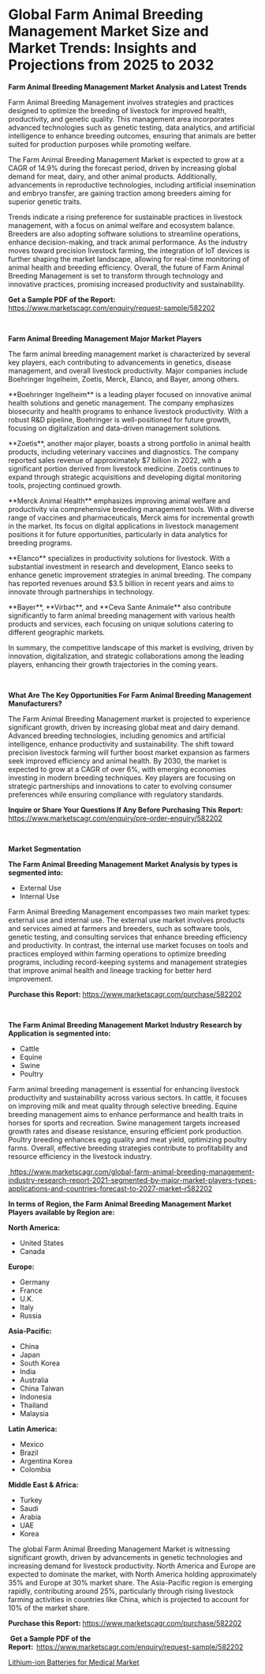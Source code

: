 <p><h1>Global Farm Animal Breeding Management Market Size and Market Trends: Insights and Projections from 2025 to 2032</h1></p><p><strong>Farm Animal Breeding Management Market Analysis and Latest Trends</strong></p>
<p><p>Farm Animal Breeding Management involves strategies and practices designed to optimize the breeding of livestock for improved health, productivity, and genetic quality. This management area incorporates advanced technologies such as genetic testing, data analytics, and artificial intelligence to enhance breeding outcomes, ensuring that animals are better suited for production purposes while promoting welfare.</p><p>The Farm Animal Breeding Management Market is expected to grow at a CAGR of 14.9% during the forecast period, driven by increasing global demand for meat, dairy, and other animal products. Additionally, advancements in reproductive technologies, including artificial insemination and embryo transfer, are gaining traction among breeders aiming for superior genetic traits. </p><p>Trends indicate a rising preference for sustainable practices in livestock management, with a focus on animal welfare and ecosystem balance. Breeders are also adopting software solutions to streamline operations, enhance decision-making, and track animal performance. As the industry moves toward precision livestock farming, the integration of IoT devices is further shaping the market landscape, allowing for real-time monitoring of animal health and breeding efficiency. Overall, the future of Farm Animal Breeding Management is set to transform through technology and innovative practices, promising increased productivity and sustainability.</p></p>
<p><strong>Get a Sample PDF of the Report:&nbsp;</strong> <a href="https://www.marketscagr.com/enquiry/request-sample/582202?utm_campaign=2565&utm_medium=2&utm_source=Github&utm_content=ia&utm_term=23032025&utm_id=farm-animal-breeding-management">https://www.marketscagr.com/enquiry/request-sample/582202</a></p>
<p>&nbsp;</p>
<p><strong>Farm Animal Breeding Management Major Market Players</strong></p>
<p><p>The farm animal breeding management market is characterized by several key players, each contributing to advancements in genetics, disease management, and overall livestock productivity. Major companies include Boehringer Ingelheim, Zoetis, Merck, Elanco, and Bayer, among others.</p><p>**Boehringer Ingelheim** is a leading player focused on innovative animal health solutions and genetic management. The company emphasizes biosecurity and health programs to enhance livestock productivity. With a robust R&D pipeline, Boehringer is well-positioned for future growth, focusing on digitalization and data-driven management solutions.</p><p>**Zoetis**, another major player, boasts a strong portfolio in animal health products, including veterinary vaccines and diagnostics. The company reported sales revenue of approximately $7 billion in 2022, with a significant portion derived from livestock medicine. Zoetis continues to expand through strategic acquisitions and developing digital monitoring tools, projecting continued growth.</p><p>**Merck Animal Health** emphasizes improving animal welfare and productivity via comprehensive breeding management tools. With a diverse range of vaccines and pharmaceuticals, Merck aims for incremental growth in the market. Its focus on digital applications in livestock management positions it for future opportunities, particularly in data analytics for breeding programs.</p><p>**Elanco** specializes in productivity solutions for livestock. With a substantial investment in research and development, Elanco seeks to enhance genetic improvement strategies in animal breeding. The company has reported revenues around $3.5 billion in recent years and aims to innovate through partnerships in technology.</p><p>**Bayer**, **Virbac**, and **Ceva Sante Animale** also contribute significantly to farm animal breeding management with various health products and services, each focusing on unique solutions catering to different geographic markets.</p><p>In summary, the competitive landscape of this market is evolving, driven by innovation, digitalization, and strategic collaborations among the leading players, enhancing their growth trajectories in the coming years.</p></p>
<p>&nbsp;</p>
<p><strong>What Are The Key Opportunities For Farm Animal Breeding Management Manufacturers?</strong></p>
<p><p>The Farm Animal Breeding Management market is projected to experience significant growth, driven by increasing global meat and dairy demand. Advanced breeding technologies, including genomics and artificial intelligence, enhance productivity and sustainability. The shift toward precision livestock farming will further boost market expansion as farmers seek improved efficiency and animal health. By 2030, the market is expected to grow at a CAGR of over 6%, with emerging economies investing in modern breeding techniques. Key players are focusing on strategic partnerships and innovations to cater to evolving consumer preferences while ensuring compliance with regulatory standards.</p></p>
<p><strong>Inquire or Share Your Questions If Any Before Purchasing This Report:</strong> <a href="https://www.marketscagr.com/enquiry/pre-order-enquiry/582202?utm_campaign=2565&utm_medium=2&utm_source=Github&utm_content=ia&utm_term=23032025&utm_id=farm-animal-breeding-management">https://www.marketscagr.com/enquiry/pre-order-enquiry/582202</a></p>
<p>&nbsp;</p>
<p><strong>Market Segmentation</strong></p>
<p><strong>The Farm Animal Breeding Management Market Analysis by types is segmented into:</strong></p>
<p><ul><li>External Use</li><li>Internal Use</li></ul></p>
<p><p>Farm Animal Breeding Management encompasses two main market types: external use and internal use. The external use market involves products and services aimed at farmers and breeders, such as software tools, genetic testing, and consulting services that enhance breeding efficiency and productivity. In contrast, the internal use market focuses on tools and practices employed within farming operations to optimize breeding programs, including record-keeping systems and management strategies that improve animal health and lineage tracking for better herd improvement.</p></p>
<p><strong>Purchase this Report:&nbsp;</strong><a href="https://www.marketscagr.com/purchase/582202?utm_campaign=2565&utm_medium=2&utm_source=Github&utm_content=ia&utm_term=23032025&utm_id=farm-animal-breeding-management">https://www.marketscagr.com/purchase/582202</a></p>
<p>&nbsp;</p>
<p><strong>The Farm Animal Breeding Management Market Industry Research by Application is segmented into:</strong></p>
<p><ul><li>Cattle</li><li>Equine</li><li>Swine</li><li>Poultry</li></ul></p>
<p><p>Farm animal breeding management is essential for enhancing livestock productivity and sustainability across various sectors. In cattle, it focuses on improving milk and meat quality through selective breeding. Equine breeding management aims to enhance performance and health traits in horses for sports and recreation. Swine management targets increased growth rates and disease resistance, ensuring efficient pork production. Poultry breeding enhances egg quality and meat yield, optimizing poultry farms. Overall, effective breeding strategies contribute to profitability and resource efficiency in the livestock industry.</p></p>
<p><a href="https://www.marketscagr.com/global-farm-animal-breeding-management-industry-research-report-2021-segmented-by-major-market-players-types-applications-and-countries-forecast-to-2027-market-r582202?utm_campaign=2565&utm_medium=2&utm_source=Github&utm_content=ia&utm_term=23032025&utm_id=farm-animal-breeding-management">&nbsp;https://www.marketscagr.com/global-farm-animal-breeding-management-industry-research-report-2021-segmented-by-major-market-players-types-applications-and-countries-forecast-to-2027-market-r582202</a></p>
<p><strong>In terms of Region, the Farm Animal Breeding Management Market Players available by Region are:</strong></p>
<p>
    <p> <strong> North America: </strong>
        <ul>
            <li>United States</li>
            <li>Canada</li>
        </ul>
        </p> 
    <p> <strong> Europe: </strong>
        <ul>
            <li>Germany</li>
            <li>France</li>
            <li>U.K.</li>
            <li>Italy</li>
            <li>Russia</li>
        </ul>
        </p> 
    <p> <strong> Asia-Pacific: </strong>
        <ul>
            <li>China</li>
            <li>Japan</li>
            <li>South Korea</li>
            <li>India</li>
            <li>Australia</li>
            <li>China Taiwan</li>
            <li>Indonesia</li>
            <li>Thailand</li>
            <li>Malaysia</li>
        </ul>
        </p> 
    <p> <strong> Latin America: </strong>
        <ul>
            <li>Mexico</li>
            <li>Brazil</li>
            <li>Argentina Korea</li>
            <li>Colombia</li>
        </ul>
        </p> 
    <p> <strong> Middle East & Africa: </strong>
        <ul>
            <li>Turkey</li>
            <li>Saudi</li>
            <li>Arabia</li>
            <li>UAE</li>
            <li>Korea</li>
        </ul>
    </p>
    </p>
<p><p>The global Farm Animal Breeding Management Market is witnessing significant growth, driven by advancements in genetic technologies and increasing demand for livestock productivity. North America and Europe are expected to dominate the market, with North America holding approximately 35% and Europe at 30% market share. The Asia-Pacific region is emerging rapidly, contributing around 25%, particularly through rising livestock farming activities in countries like China, which is projected to account for 10% of the market share.</p></p>
<p><strong>Purchase this Report: </strong><a href="https://www.marketscagr.com/purchase/582202?utm_campaign=2565&utm_medium=2&utm_source=Github&utm_content=ia&utm_term=23032025&utm_id=farm-animal-breeding-management">https://www.marketscagr.com/purchase/582202</a></p>
<p>&nbsp;<strong>Get a Sample PDF of the Report:&nbsp;&nbsp;</strong><a href="https://www.marketscagr.com/enquiry/request-sample/582202?utm_campaign=2565&utm_medium=2&utm_source=Github&utm_content=ia&utm_term=23032025&utm_id=farm-animal-breeding-management">https://www.marketscagr.com/enquiry/request-sample/582202</a></p>
<p><strong></strong></p>
<p><p><a href="https://github.com/shirleenfraker87/Market-Research-Report-List-1/blob/main/lithium-ion-batteries-for-medical-market.md?utm_campaign=2565&utm_medium=2&utm_source=Github&utm_content=ia&utm_term=23032025&utm_id=farm-animal-breeding-management">Lithium-ion Batteries for Medical Market</a></p></p>